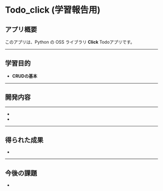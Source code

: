 # Todo_click (学習報告用)

## アプリ概要

このアプリは、Python の OSS ライブラリ **Click** Todoアプリです。

---

## 学習目的

* **CRUDの基本**

---

## 開発内容

* ** **

*
*

---

## 得られた成果

*

---

## 今後の課題

*
